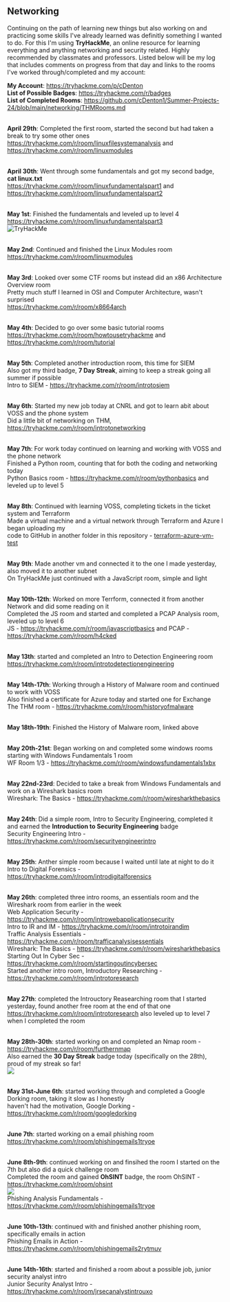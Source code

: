 ## Networking
Continuing on the path of learning new things but also working on and practicing some skills I've already learned was definitly something I wanted to do. For this I'm using **TryHackMe**, an online resource for learning everything and anything networking and security related. Highly recommended by classmates and professors. Listed below will be my log that includes comments on progress from that day and links to the rooms I've worked through/completed and my account: <br />

**My Account**: https://tryhackme.com/p/cDenton <br /> 
**List of Possible Badges**: https://tryhackme.com/r/badges <br />
**List of Completed Rooms**: https://github.com/cDenton1/Summer-Projects-24/blob/main/networking/THMRooms.md <br/> <br />

**April 29th**: Completed the first room, started the second but had taken a break to try some other ones <br />
https://tryhackme.com/r/room/linuxfilesystemanalysis and https://tryhackme.com/r/room/linuxmodules <br /> <br />

**April 30th**: Went through some fundamentals and got my second badge, **cat linux.txt** <br /> 
https://tryhackme.com/r/room/linuxfundamentalspart1 and https://tryhackme.com/r/room/linuxfundamentalspart2 <br /> <br />

**May 1st**: Finished the fundamentals and leveled up to level 4 <br />
https://tryhackme.com/r/room/linuxfundamentalspart3 <br />
<img src="https://tryhackme-badges.s3.amazonaws.com/cDenton.png" alt="TryHackMe"> <br /> <br />

**May 2nd**: Continued and finished the Linux Modules room <br />
https://tryhackme.com/r/room/linuxmodules <br /> <br />

**May 3rd**: Looked over some CTF rooms but instead did an x86 Architecture Overview room <br />
Pretty much stuff I learned in OSI and Computer Architecture, wasn't surprised <br />
https://tryhackme.com/r/room/x8664arch <br /> <br />

**May 4th**: Decided to go over some basic tutorial rooms <br />
https://tryhackme.com/r/room/howtousetryhackme and https://tryhackme.com/r/room/tutorial <br /> <br />

**May 5th**: Completed another introduction room, this time for SIEM <br />
Also got my third badge, **7 Day Streak**, aiming to keep a streak going all summer if possible <br />
Intro to SIEM - https://tryhackme.com/r/room/introtosiem <br /> <br />

**May 6th**: Started my new job today at CNRL and got to learn abit about VOSS and the phone system <br />
Did a little bit of networking on THM, https://tryhackme.com/r/room/introtonetworking <br /> <br />

**May 7th**: For work today continued on learning and working with VOSS and the phone network <br />
Finished a Python room, counting that for both the coding and networking today <br />
Python Basics room - https://tryhackme.com/r/room/pythonbasics and leveled up to level 5 <br /> <br />

**May 8th**: Continued with learning VOSS, completing tickets in the ticket system and Terraform <br />
Made a virtual machine and a virtual network through Terraform and Azure I began uploading my <br />
code to GitHub in another folder in this repository - 
[terraform-azure-vm-test](https://github.com/cDenton1/Summer-Projects-24/tree/main/terraform-azure-vm-test) <br /> <br />

**May 9th**: Made another vm and connected it to the one I made yesterday, also moved it to another subnet <br />
On TryHackMe just continued with a JavaScript room, simple and light <br /> <br />

**May 10th-12th**: Worked on more Terrform, connected it from another Network and did some reading on it <br />
Completed the JS room and started and completed a PCAP Analysis room, leveled up to level 6 <br />
JS - https://tryhackme.com/r/room/javascriptbasics and PCAP - https://tryhackme.com/r/room/h4cked <br /> <br />

**May 13th**: started and completed an Intro to Detection Engineering room <br />
https://tryhackme.com/r/room/introtodetectionengineering <br /> <br />

**May 14th-17th**: Working through a History of Malware room and continued to work with VOSS <br />
Also finished a certificate for Azure today and started one for Exchange <br />
The THM room - https://tryhackme.com/r/room/historyofmalware <br /> <br />

**May 18th-19th**: Finished the History of Malware room, linked above <br /> <br />

**May 20th-21st**: Began working on and completed some windows rooms starting with Windows Fundamentals 1 room <br />
WF Room 1/3 - https://tryhackme.com/r/room/windowsfundamentals1xbx <br /> <br />

**May 22nd-23rd**: Decided to take a break from Windows Fundamentals and work on a Wireshark basics room <br />
Wireshark: The Basics - https://tryhackme.com/r/room/wiresharkthebasics <br /> <br />

**May 24th**: Did a simple room, Intro to Security Engineering, completed it and earned the **Introduction to Security Engineering** badge <br />
Security Engineering Intro - https://tryhackme.com/r/room/securityengineerintro <br /> <br />

**May 25th**: Anther simple room because I waited until late at night to do it <br />
Intro to Digital Forensics - https://tryhackme.com/r/room/introdigitalforensics <br /> <br />

**May 26th**: completed three intro rooms, an essentials room and the Wireshark room from earlier in the week <br />
Web Application Security - https://tryhackme.com/r/room/introwebapplicationsecurity <br /> 
Intro to IR and IM - https://tryhackme.com/r/room/introtoirandim <br />
Traffic Analysis Essentials - https://tryhackme.com/r/room/trafficanalysisessentials <br /> 
Wireshark: The Basics - https://tryhackme.com/r/room/wiresharkthebasics <br /> 
Starting Out In Cyber Sec - https://tryhackme.com/r/room/startingoutincybersec <br />
Started another intro room, Introductory Researching - https://tryhackme.com/r/room/introtoresearch <br /> <br />

**May 27th**: completed the Introuctory Reasearching room that I started yesterday, found another free room at the end of that one <br />
https://tryhackme.com/r/room/introtoresearch also leveled up to level 7 when I completed the room <br /> <br />

**May 28th-30th**: started working on and completed an Nmap room - https://tryhackme.com/r/room/furthernmap <br />
Also earned the **30 Day Streak** badge today (specifically on the 28th), proud of my streak so far! <br /> 
<img src="https://assets.tryhackme.com/room-badges/3436cc4ca1458551223edd2c4c7ca099.png"> <br /> <br />

**May 31st-June 6th**: started working through and completed a Google Dorking room, taking it slow as I honestly <br />
haven't had the motivation, Google Dorking - https://tryhackme.com/r/room/googledorking <br /> <br />

**June 7th**: started working on a email phishing room https://tryhackme.com/r/room/phishingemails1tryoe <br /> <br />

**June 8th-9th**: continued working on and finsihed the room I started on the 7th but also did a quick challenge room <br />
Completed the room and gained **OhSINT** badge, the room OhSINT - https://tryhackme.com/r/room/ohsint <br />
<img src="https://github.com/cDenton1/Summer-Projects-24/assets/163344926/f9e18ae7-cc97-4f8a-9f81-05711a5bce3f"> <br /> 
Phishing Analysis Fundamentals - https://tryhackme.com/r/room/phishingemails1tryoe <br /> <br />

**June 10th-13th**: continued with and finished another phishing room, specifically emails in action <br />
Phishing Emails in Action - https://tryhackme.com/r/room/phishingemails2rytmuv <br /> <br />

**June 14th-16th**: started and finished a room about a possible job, junior security analyst intro <br />
Junior Security Analyst Intro - https://tryhackme.com/r/room/jrsecanalystintrouxo <br /> <br />
